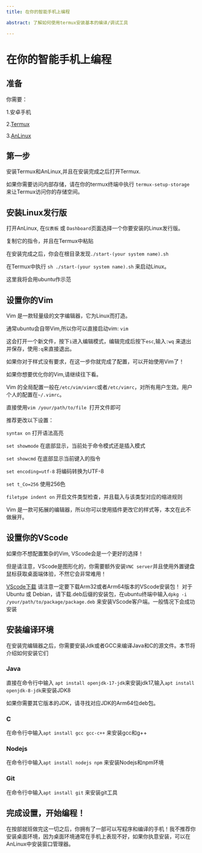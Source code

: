 ```yaml
---
title: 在你的智能手机上编程

abstract: 了解如何使用termux安装基本的编译/调试工具

--- 
```

# 在你的智能手机上编程
## 准备
你需要：

 1.安卓手机

 2.[Termux](https://termux.dev/)

 3.[AnLinux](https://github.com/EXALAB/AnLinux-App)


## 第一步

安装Termux和AnLinux,并且在安装完成之后打开Termux.

如果你需要访问内部存储，请在你的termux终端中执行 ``termux-setup-storage`` 来让Termux访问你的存储空间。

## 安装Linux发行版

打开AnLinux, 在``仪表板`` 或 ``Dashboard``页面选择一个你要安装的Linux发行版。

复制它的指令，并且在Termux中粘贴

在安装完成之后，你会在根目录发现``./start-(your system name).sh``

在Termux中执行 ``sh ./start-(your system name).sh`` 来启动Linux。

这里我将会用ubuntu作示范

## 设置你的Vim

Vim 是一款轻量级的文字编辑器，它为Linux而打造。

通常ubuntu会自带Vim,所以你可以直接启动vim: ``vim``

这会打开一个新文件，按下``i``进入编辑模式，编辑完成后按下``esc``,输入``:wq`` 来退出并保存，使用``:q``来直接退出。

如果你对于样式没有要求，在这一步你就完成了配置，可以开始使用Vim了！

如果你想要优化你的Vim,请继续往下看。

Vim 的全局配置一般在``/etc/vim/vimrc``或者``/etc/vimrc``，对所有用户生效。用户个人的配置在``~/.vimrc``。

直接使用``vim /your/path/to/file ``打开文件即可

推荐更改以下设置：

``syntax on`` 打开语法高亮

``set showmode`` 在底部显示，当前处于命令模式还是插入模式

``set showcmd`` 在底部显示当前键入的指令

``set encoding=utf-8`` 将编码转换为UTF-8

``set t_Co=256`` 使用256色

``filetype indent on`` 开启文件类型检查，并且载入与该类型对应的缩进规则

Vim 是一款可拓展的编辑器，所以你可以使用插件更改它的样式等，本文在此不做展开。

## 设置你的VScode

如果你不想配置繁杂的Vim, VScode会是一个更好的选择！

但是请注意，VScode是图形化的，你需要额外安装``VNC server``并且使用外置键盘鼠标获取桌面端体验，不然它会非常难用！

[VScode下载](https://code.visualstudio.com/#alt-downloads) 请注意一定要下载Arm32或者Arm64版本的VScode安装包！ 对于Ubuntu 或 Debian，请下载.deb后缀的安装包，在ubuntu终端中输入``dpkg -i /your/path/to/package/package.deb`` 来安装VScode客户端。一般情况下会成功安装

## 安装编译环境

在安装完编辑器之后，你需要安装Jdk或者GCC来编译Java和C的源文件。本节将介绍如何安装它们

### Java
直接在命令行中输入 ``apt install openjdk-17-jdk``来安装jdk17,输入``apt install openjdk-8-jdk``来安装JDK8

如果你需要其它版本的JDK，请寻找对应JDK的Arm64位deb包。

### C
在命令行中输入``apt install gcc gcc-c++`` 来安装gcc和g++

### Nodejs
在命令行中输入``apt install nodejs npm`` 来安装Nodejs和npm环境

### Git
在命令行中输入``apt install git`` 来安装git工具

## 完成设置，开始编程！

在按部就班做完这一切之后，你拥有了一部可以写程序和编译的手机！我不推荐你安装桌面环境，因为桌面环境通常在手机上表现不好，如果你执意安装，可以在AnLinux中安装窗口管理器。
